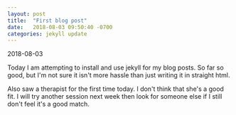 ```yaml
---
layout: post
title:  "First blog post"
date:   2018-08-03 09:50:40 -0700
categories: jekyll update
---
```

2018-08-03

Today I am attempting to install and use jekyll for my blog posts. So far so good, but I'm not sure it isn't more hassle than just writing it in straight html.

Also saw a therapist for the first time today. I don't think that she's a good fit. I will try another session next week then look for someone else if I still don't feel it's a good match.